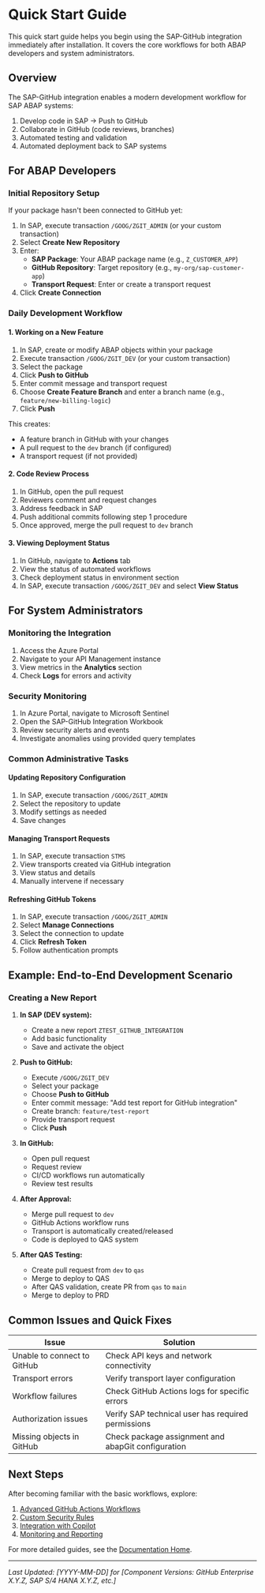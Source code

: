 # Quick Start Guide

This quick start guide helps you begin using the SAP-GitHub integration immediately after installation. It covers the core workflows for both ABAP developers and system administrators.

## Overview

The SAP-GitHub integration enables a modern development workflow for SAP ABAP systems:

1. Develop code in SAP → Push to GitHub
2. Collaborate in GitHub (code reviews, branches) 
3. Automated testing and validation
4. Automated deployment back to SAP systems

## For ABAP Developers

### Initial Repository Setup

If your package hasn't been connected to GitHub yet:

1. In SAP, execute transaction `/GOOG/ZGIT_ADMIN` (or your custom transaction)
2. Select **Create New Repository**
3. Enter:
   - **SAP Package**: Your ABAP package name (e.g., `Z_CUSTOMER_APP`)
   - **GitHub Repository**: Target repository (e.g., `my-org/sap-customer-app`)
   - **Transport Request**: Enter or create a transport request
4. Click **Create Connection**

### Daily Development Workflow

#### 1. Working on a New Feature

1. In SAP, create or modify ABAP objects within your package
2. Execute transaction `/GOOG/ZGIT_DEV` (or your custom transaction)
3. Select the package
4. Click **Push to GitHub**
5. Enter commit message and transport request
6. Choose **Create Feature Branch** and enter a branch name (e.g., `feature/new-billing-logic`)
7. Click **Push**

This creates:
- A feature branch in GitHub with your changes
- A pull request to the `dev` branch (if configured)
- A transport request (if not provided)

#### 2. Code Review Process

1. In GitHub, open the pull request
2. Reviewers comment and request changes
3. Address feedback in SAP
4. Push additional commits following step 1 procedure
5. Once approved, merge the pull request to `dev` branch

#### 3. Viewing Deployment Status

1. In GitHub, navigate to **Actions** tab
2. View the status of automated workflows
3. Check deployment status in environment section
4. In SAP, execute transaction `/GOOG/ZGIT_DEV` and select **View Status**

## For System Administrators

### Monitoring the Integration

1. Access the Azure Portal
2. Navigate to your API Management instance
3. View metrics in the **Analytics** section
4. Check **Logs** for errors and activity

### Security Monitoring

1. In Azure Portal, navigate to Microsoft Sentinel
2. Open the SAP-GitHub Integration Workbook
3. Review security alerts and events
4. Investigate anomalies using provided query templates

### Common Administrative Tasks

#### Updating Repository Configuration

1. In SAP, execute transaction `/GOOG/ZGIT_ADMIN`
2. Select the repository to update
3. Modify settings as needed
4. Save changes

#### Managing Transport Requests

1. In SAP, execute transaction `STMS`
2. View transports created via GitHub integration
3. View status and details
4. Manually intervene if necessary

#### Refreshing GitHub Tokens

1. In SAP, execute transaction `/GOOG/ZGIT_ADMIN`
2. Select **Manage Connections**
3. Select the connection to update
4. Click **Refresh Token**
5. Follow authentication prompts

## Example: End-to-End Development Scenario

### Creating a New Report

1. **In SAP (DEV system):**
   - Create a new report `ZTEST_GITHUB_INTEGRATION`
   - Add basic functionality
   - Save and activate the object

2. **Push to GitHub:**
   - Execute `/GOOG/ZGIT_DEV`
   - Select your package
   - Choose **Push to GitHub**
   - Enter commit message: "Add test report for GitHub integration"
   - Create branch: `feature/test-report`
   - Provide transport request
   - Click **Push**

3. **In GitHub:**
   - Open pull request
   - Request review
   - CI/CD workflows run automatically
   - Review test results

4. **After Approval:**
   - Merge pull request to `dev`
   - GitHub Actions workflow runs
   - Transport is automatically created/released
   - Code is deployed to QAS system

5. **After QAS Testing:**
   - Create pull request from `dev` to `qas`
   - Merge to deploy to QAS
   - After QAS validation, create PR from `qas` to `main`
   - Merge to deploy to PRD

## Common Issues and Quick Fixes

| Issue | Solution |
|-------|----------|
| Unable to connect to GitHub | Check API keys and network connectivity |
| Transport errors | Verify transport layer configuration |
| Workflow failures | Check GitHub Actions logs for specific errors |
| Authorization issues | Verify SAP technical user has required permissions |
| Missing objects in GitHub | Check package assignment and abapGit configuration |

## Next Steps

After becoming familiar with the basic workflows, explore:

1. [Advanced GitHub Actions Workflows](../implementation/workflows/index.md)
2. [Custom Security Rules](../implementation/security-setup/index.md)
3. [Integration with Copilot](../implementation/github-setup/copilot.md)
4. [Monitoring and Reporting](../maintenance/monitoring.md)

For more detailed guides, see the [Documentation Home](../index.md).

---

*Last Updated: [YYYY-MM-DD] for [Component Versions: GitHub Enterprise X.Y.Z, SAP S/4 HANA X.Y.Z, etc.]*
